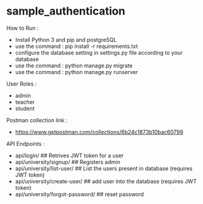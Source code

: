 # sample_authentication

How to Run :
- Install Python 3 and pip and postgreSQL
- use the command : pip install -r requirements.txt
- configure the database setting in settings.py file according to your database
- use the command : python manage.py migrate
- use the command : python manage.py runserver

User Roles :
- admin
- teacher
- student

Postman collection link :
- https://www.getpostman.com/collections/6b24c1873b10bac60799

API Endpoints :
- api/login/                            ## Retrives JWT token for a user
- api/university/signup/                ## Registers admin
- api/university/list-user/             ## List the users present in database (requires  JWT token)
- api/university/create-user/           ## add user into the database (requires JWT token)
- api/university/forgot-password/       ## reset password 
